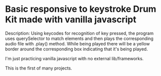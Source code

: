 # Basic responsive to keystroke Drum Kit made with vanilla javascript

Description: Using keycodes for recognition of key pressed, the program uses querySelector to match elements and then plays the corresponding audio file with .play() method. While being played there will be a yellow border around the corresponding box indicating that it's being played.




I'm just practicing vanilla javascript with no external lib/frameworks.

This is the first of many projects.
